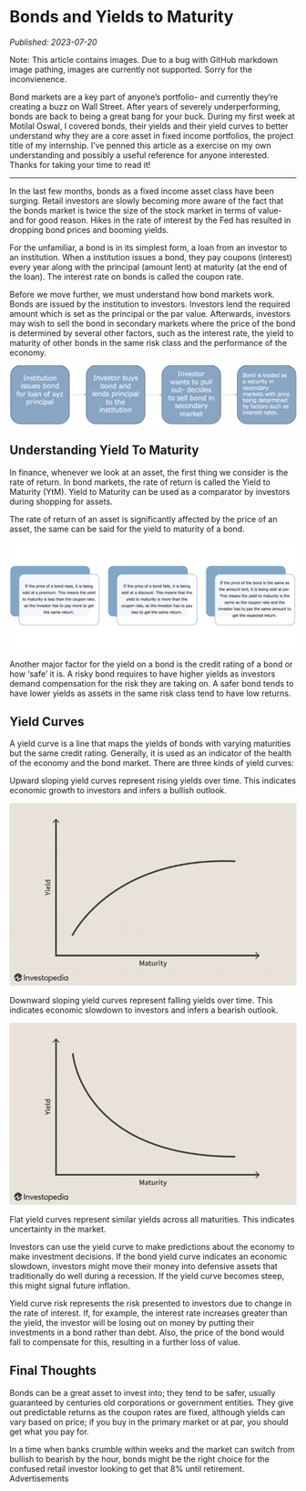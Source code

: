 # Bonds and Yields to Maturity

*Published: 2023-07-20*

Note: This article contains images. Due to a bug with GitHub markdown image pathing, images are currently not supported. Sorry for the inconvienence.  

Bond markets are a key part of anyone’s portfolio- and currently they’re creating a buzz on Wall Street. After years of severely underperforming, bonds are back to being a great bang for your buck. During my first week at Motilal Oswal, I covered bonds, their yields and their yield curves to better understand why they are a core asset in fixed income portfolios, the project title of my internship. I’ve penned this article as a exercise on my own understanding and possibly a useful reference for anyone interested. Thanks for taking your time to read it!

---

In the last few months, bonds as a fixed income asset class have been surging. Retail investors are slowly becoming more aware of the fact that the bonds market is twice the size of the stock market in terms of value- and for good reason. Hikes in the rate of interest by the Fed has resulted in dropping bond prices and booming yields.

For the unfamiliar, a bond is in its simplest form, a loan from an investor to an institution. When a institution issues a bond, they pay coupons (interest) every year along with the principal (amount lent) at maturity (at the end of the loan). The interest rate on bonds is called the coupon rate.

Before we move further, we must understand how bond markets work. Bonds are issued by the institution to investors. Investors lend the required amount which is set as the principal or the par value. Afterwards, investors may wish to sell the bond in secondary markets where the price of the bond is determined by several other factors, such as the interest rate, the yield to maturity of other bonds in the same risk class and the performance of the economy.

!["Figure 1"](Assets/bonds_and_yields_to_maturity_figure_1.png)

## Understanding Yield To Maturity

In finance, whenever we look at an asset, the first thing we consider is the rate of return. In bond markets, the rate of return is called the Yield to Maturity (YtM). Yield to Maturity can be used as a comparator by investors during shopping for assets.

The rate of return of an asset is significantly affected by the price of an asset, the same can be said for the yield to maturity of a bond.

!["Figure 2"](Assets/bonds_and_yields_to_maturity_figure_2.webp)

Another major factor for the yield on a bond is the credit rating of a bond or how ‘safe’ it is. A risky bond requires to have higher yields as investors demand compensation for the risk they are taking on. A safer bond tends to have lower yields as assets in the same risk class tend to have low returns.

## Yield Curves

A yield curve is a line that maps the yields of bonds with varying maturities but the same credit rating. Generally, it is used as an indicator of the health of the economy and the bond market. There are three kinds of yield curves:

Upward sloping yield curves represent rising yields over time. This indicates economic growth to investors and infers a bullish outlook.

!["Figure 3"](Assets/bonds_and_yields_to_maturity_figure_3.png)

Downward sloping yield curves represent falling yields over time. This indicates economic slowdown to investors and infers a bearish outlook.

!["Figure 4"](Assets/bonds_and_yields_to_maturity_figure_4.png)

Flat yield curves represent similar yields across all maturities. This indicates uncertainty in the market.

Investors can use the yield curve to make predictions about the economy to make investment decisions. If the bond yield curve indicates an economic slowdown, investors might move their money into defensive assets that traditionally do well during a recession. If the yield curve becomes steep, this might signal future inflation. 

Yield curve risk represents the risk presented to investors due to change in the rate of interest. If, for example, the interest rate increases greater than the yield, the investor will be losing out on money by putting their investments in a bond rather than debt. Also, the price of the bond would fall to compensate for this, resulting in a further loss of value.

## Final Thoughts

Bonds can be a great asset to invest into; they tend to be safer, usually guaranteed by centuries old corporations or government entities. They give out predictable returns as the coupon rates are fixed, although yields can vary based on price; if you buy in the primary market or at par, you should get what you pay for. 

In a time when banks crumble within weeks and the market can switch from bullish to bearish by the hour, bonds might be the right choice for the confused retail investor looking to get that 8% until retirement.
Advertisements
